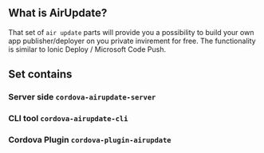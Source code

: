 ## What is AirUpdate?

That set of `air update` parts will provide you a possibility to build your own app publisher/deployer
on you private invirement for free. The functionality is similar to Ionic Deploy / Microsoft Code Push.

## Set contains

### Server side `cordova-airupdate-server`
### CLI tool `cordova-airupdate-cli`
### Cordova Plugin `cordova-plugin-airupdate`

